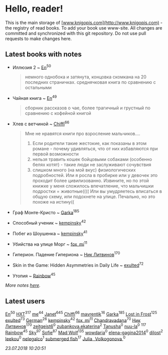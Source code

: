 # Hello, reader!
This is the main storage of [www.knigopis.com](http://www.knigopis.com) - the registry of read books.
To add your book use www-site. All changes are committed and synchronized with this git repository.
Do not use pull requests to make changes here.


## Latest books with notes
* Иллюзия 2 ~ [En](users/333/333646551-vkontakte)<sup>50</sup>
    > немного однобока и затянута, концовка скомкана на 20 последних страничках. среднячковая книга по сравнению с остальными

* Чайная книга ~ [En](users/333/333646551-vkontakte)<sup>49</sup>
    > сборник рассказов о чае, более трагичный и грустный по сравнению с кофейной книгой

* Хлев с ветчиной ~ [Chiffi](users/105/105831994080785626680-google)<sup>66</sup>
    > Мне не нравятся книги про взросление мальчиков.... 
    > 1. Если родители такие жестокие, как показаны в этом романе - почему удивляться,  что от них избавляются при первой возможности
    > 2. нельзя травить кошек бойцовыми собаками (особенно белях котят) - такие люди не заслуживают сочувствия
    > 3. слишком много (на мой вкус) физиологических подробностей. Или я росла в пробирке или у девочек это проходит более цивилизованно. Извините, но по этой книжке у меня сложилось впечатление, что мальчишки подростки = животные((((
    > Или вы умудряетесь вписаться в общую схему,  или подохнете на улице. Печально, но это похоже на истину((

* Граф Монте-Кристо ~ [Garka](users/115/115753719718250012620-google)<sup>185</sup>

* Способный ученик ~ [kempinsky](users/171/1717865441574584-facebook)<sup>42</sup>

* Побег из Шоушенка ~ [kempinsky](users/171/1717865441574584-facebook)<sup>41</sup>

* Убийства на улице Морг ~ [fox_mi](users/220/220022778-vkontakte)<sup>11</sup>

* Гиперион. Падение Гипериона ~ [Ник Литвинов](users/241/241974816-vkontakte)<sup>170</sup>

* Skin in the Game: Hidden Asymmetries in Daily Life ~ [exulted](users/100/100599204551896265722-google)<sup>72</sup>

* Утопия ~ [Rainbow](users/109/109787328219839805802-google)<sup>45</sup>


_More notes [here](latest_books_with_notes.md)._


## Latest users
[En](users/333/333646551-vkontakte)<sup>50</sup> 
[HXT](users/100/100002563462782-facebook)<sup>317</sup> 
[me](users/381/381417697-yandex)<sup>44</sup> 
[Janet](users/108/108113656204404967440-google)<sup>645</sup> 
[Chiffi](users/105/105831994080785626680-google)<sup>66</sup> 
[mavrentik](users/200/200666735-vkontakte)<sup>16</sup> 
[Garka](users/115/115753719718250012620-google)<sup>185</sup> 
[Lost in Frost](users/103/103293621948650602575-google)<sup>125</sup> 
[exulted](users/100/100599204551896265722-google)<sup>73</sup> 
[German](users/112/112254248549638795343-google)<sup>26</sup> 
[kempinsky](users/171/1717865441574584-facebook)<sup>42</sup> 
[fox_mi](users/220/220022778-vkontakte)<sup>11</sup> 
[Chandravadana](users/105/105866022348292919948-google)<sup>70</sup> 
[Ник Литвинов](users/241/241974816-vkontakte)<sup>170</sup> 
[zeitgeist6](users/901/90143106-vkontakte)<sup>0</sup> 
[zubankova.ekaterina](users/112/112322998-yandex)<sup>2</sup> 
[Tanusha](users/104/104321966355649455249-google)<sup>0</sup> 
[nuu-la](users/332/33225574-yandex)<sup>0</sup> 
[](users/115/115826717712507836033-google)<sup>117</sup> 
[Rainbow](users/109/109787328219839805802-google)<sup>45</sup> 
[Sky](users/118/118049897850017649660-google)<sup>97</sup> 
[Sofie](users/485/48568611-vkontakte)<sup>87</sup> 
[Mad Wolf](users/947/94738840-vkontakte)<sup>135</sup> 
[wowdaria](users/109/109842160654760165824-google)<sup>0</sup> 
[elena-gagina2014](users/208/208969292-yandex)<sup>0</sup> 
[dilost](users/102/10206471247373307-facebook)<sup>2</sup> 
[leekou](users/327/327791946-vkontakte)<sup>0</sup> 
[nelegalco](users/446/44606269-yandex)<sup>1</sup> 
[submerged fish](users/471/471364154-yandex)<sup>17</sup> 
[Julia _Volkogonova ](users/108/108109406086880611759-google)<sup>0</sup> 


_23.07.2018 10:20:51_
